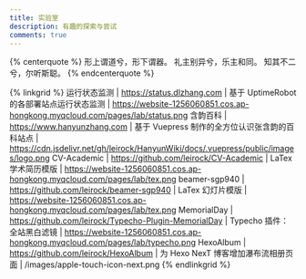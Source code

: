 ```yaml
---
title: 实验室
description: 有趣的探索与尝试
comments: true
---
```


{% centerquote %}
形上谓道兮，形下谓器。
礼主别异兮，乐主和同。
知其不二兮，尔听斯聪。
{% endcenterquote %}

{% linkgrid %}
运行状态监测 | https://status.dlzhang.com | 基于 UptimeRobot 的各部署站点运行状态监测 | https://website-1256060851.cos.ap-hongkong.myqcloud.com/pages/lab/status.png
含韵百科 | https://www.hanyunzhang.com | 基于 Vuepress 制作的全方位认识张含韵的百科站点 | https://cdn.jsdelivr.net/gh/leirock/HanyunWiki/docs/.vuepress/public/images/logo.png
CV-Academic | https://github.com/leirock/CV-Academic | LaTex 学术简历模版 | https://website-1256060851.cos.ap-hongkong.myqcloud.com/pages/lab/tex.png
beamer-sgp940 | https://github.com/leirock/beamer-sgp940 | LaTex 幻灯片模版 | https://website-1256060851.cos.ap-hongkong.myqcloud.com/pages/lab/tex.png
MemorialDay | https://github.com/leirock/Typecho-Plugin-MemorialDay | Typecho 插件：全站黑白滤镜 | https://website-1256060851.cos.ap-hongkong.myqcloud.com/pages/lab/typecho.png
HexoAlbum | https://github.com/leirock/HexoAlbum | 为 Hexo NexT 博客增加瀑布流相册页面 | /images/apple-touch-icon-next.png
{% endlinkgrid %}
